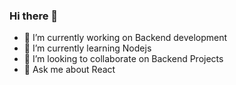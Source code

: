 ### Hi there 👋

- 🔭 I’m currently working on Backend development
- 🌱 I’m currently learning Nodejs
- 👯 I’m looking to collaborate on Backend Projects
- 💬 Ask me about React


